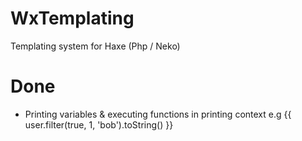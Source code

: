WxTemplating
============

Templating system for Haxe (Php / Neko)

Done
============
- Printing variables & executing functions in printing context e.g {{ user.filter(true, 1, 'bob').toString() }}
